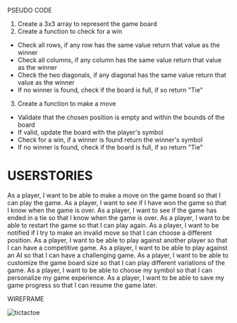 PSEUDO CODE

1. Create a 3x3 array to represent the game board
2. Create a function to check for a win

- Check all rows, if any row has the same value return that value as the winner
- Check all columns, if any column has the same value return that value as the winner
- Check the two diagonals, if any diagonal has the same value return that value as the winner
- If no winner is found, check if the board is full, if so return "Tie"

3. Create a function to make a move

- Validate that the chosen position is empty and within the bounds of the board
- If valid, update the board with the player's symbol
- Check for a win, if a winner is found return the winner's symbol
- If no winner is found, check if the board is full, if so return "Tie"

# USERSTORIES

As a player, I want to be able to make a move on the game board so that I can play the game.
As a player, I want to see if I have won the game so that I know when the game is over.
As a player, I want to see if the game has ended in a tie so that I know when the game is over.
As a player, I want to be able to restart the game so that I can play again.
As a player, I want to be notified if I try to make an invalid move so that I can choose a different position.
As a player, I want to be able to play against another player so that I can have a competitive game.
As a player, I want to be able to play against an AI so that I can have a challenging game.
As a player, I want to be able to customize the game board size so that I can play different variations of the game.
As a player, I want to be able to choose my symbol so that I can personalize my game experience.
As a player, I want to be able to save my game progress so that I can resume the game later.

WIREFRAME

![tictactoe](https://user-images.githubusercontent.com/115126618/213927727-fb9bc7a0-6614-4b40-a318-629956d9dea0.png)

